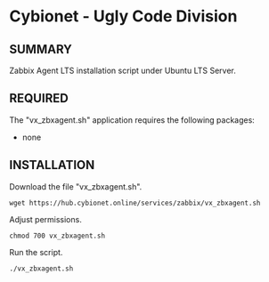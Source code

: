 # Cybionet - Ugly Code Division

## SUMMARY

 Zabbix Agent LTS installation script under Ubuntu LTS Server.

## REQUIRED

The "vx_zbxagent.sh" application requires the following packages:

* none


## INSTALLATION

Download the file "vx_zbxagent.sh".

`wget https://hub.cybionet.online/services/zabbix/vx_zbxagent.sh`

Adjust permissions.

`chmod 700 vx_zbxagent.sh`

Run the script.

`./vx_zbxagent.sh`
